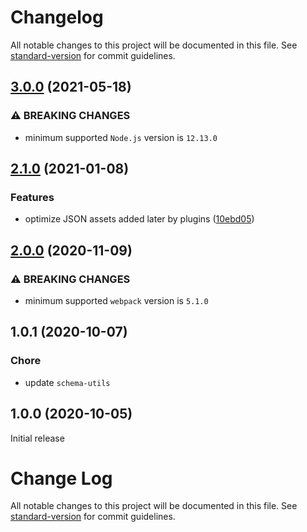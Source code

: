 # Changelog

All notable changes to this project will be documented in this file. See [standard-version](https://github.com/conventional-changelog/standard-version) for commit guidelines.

## [3.0.0](https://github.com/webpack-contrib/json-minimizer-webpack-plugin/compare/v2.1.0...v3.0.0) (2021-05-18)


### ⚠ BREAKING CHANGES

* minimum supported `Node.js` version is `12.13.0`

## [2.1.0](https://github.com/webpack-contrib/json-minimizer-webpack-plugin/compare/v2.0.0...v2.1.0) (2021-01-08)


### Features

* optimize JSON assets added later by plugins ([10ebd05](https://github.com/webpack-contrib/json-minimizer-webpack-plugin/commit/10ebd050b6ec802d3c414e3b618604f2391da956))

## [2.0.0](https://github.com/webpack-contrib/json-minimizer-webpack-plugin/compare/v1.0.1...v2.0.0) (2020-11-09)


### ⚠ BREAKING CHANGES

* minimum supported `webpack` version is `5.1.0`

## 1.0.1 (2020-10-07)


### Chore

* update `schema-utils`

## 1.0.0 (2020-10-05)

Initial release


# Change Log

All notable changes to this project will be documented in this file. See [standard-version](https://github.com/conventional-changelog/standard-version) for commit guidelines.